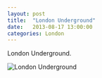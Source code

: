 ```yaml
---
layout: post
title:  "London Underground"
date:   2013-08-17 13:00:00
categories: London
---
```


London Underground.

![London Underground](/interrail2013/images/london/underground.jpg)
